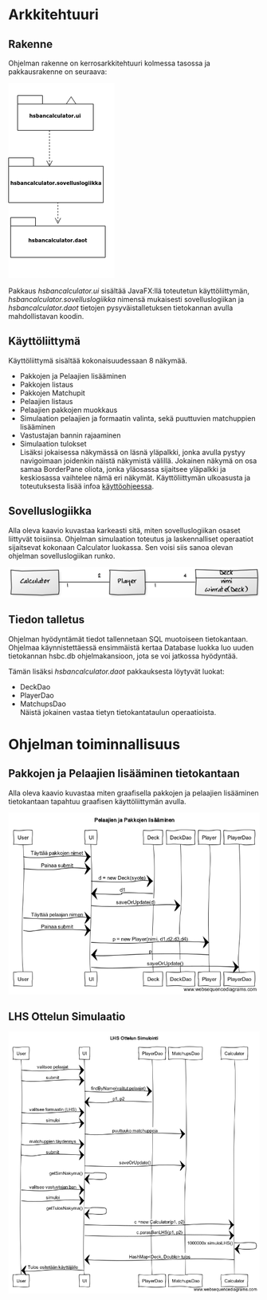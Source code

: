 
# Arkkitehtuuri
## Rakenne

Ohjelman rakenne on kerrosarkkitehtuuri kolmessa tasossa ja pakkausrakenne on seuraava:

<img src="https://github.com/AnttiLammi/otm-harjoitustyo/blob/master/dokumentaatio/kuvat/pakkauskaavio.png">

Pakkaus *hsbancalculator.ui* sisältää JavaFX:llä toteutetun käyttöliittymän, *hsbancalculator.sovelluslogiikka* nimensä mukaisesti sovelluslogiikan ja *hsbancalculator.daot* tietojen pysyväistalletuksen tietokannan avulla mahdollistavan koodin.
## Käyttöliittymä 
Käyttöliittymä sisältää kokonaisuudessaan 8 näkymää.
 - Pakkojen ja Pelaajien lisääminen
- Pakkojen listaus
- Pakkojen Matchupit
- Pelaajien listaus
- Pelaajien pakkojen muokkaus
- Simulaation pelaajien ja formaatin valinta, sekä puuttuvien matchuppien lisääminen
- Vastustajan bannin rajaaminen
- Simulaation tulokset  
Lisäksi jokaisessa näkymässä on läsnä yläpalkki, jonka avulla pystyy navigoimaan joidenkin näistä näkymistä välillä. Jokainen näkymä on osa samaa BorderPane oliota, jonka yläosassa sijaitsee yläpalkki ja keskiosassa vaihtelee nämä eri näkymät. Käyttöliittymän ulkoasusta ja toteutuksesta lisää infoa [käyttöohjeessa](https://github.com/AnttiLammi/otm-harjoitustyo/blob/master/dokumentaatio/kayttoohje.md).   


## Sovelluslogiikka
Alla oleva kaavio kuvastaa karkeasti sitä, miten sovelluslogiikan osaset liittyvät toisiinsa. Ohjelman simulaation toteutus ja laskennalliset operaatiot sijaitsevat kokonaan Calculator luokassa. Sen voisi siis sanoa olevan ohjelman sovelluslogiikan runko.

<img src="https://github.com/AnttiLammi/otm-harjoitustyo/blob/master/dokumentaatio/kuvat/Luokkakaavio.png" width="840">

## Tiedon talletus
Ohjelman hyödyntämät tiedot tallennetaan SQL muotoiseen tietokantaan. Ohjelmaa käynnistettäessä ensimmäistä kertaa Database luokka luo uuden tietokannan hsbc.db ohjelmakansioon, jota se voi jatkossa hyödyntää.

Tämän lisäksi *hsbancalculator.daot* pakkauksesta löytyvät luokat:
- DeckDao
- PlayerDao
- MatchupsDao  
Näistä jokainen vastaa tietyn tietokantataulun operaatioista.

# Ohjelman toiminnallisuus
## Pakkojen ja Pelaajien lisääminen tietokantaan

Alla oleva kaavio kuvastaa miten graafisella pakkojen ja pelaajien lisääminen tietokantaan tapahtuu graafisen käyttöliittymän avulla.

<img src="https://raw.githubusercontent.com/AnttiLammi/otm-harjoitustyo/master/dokumentaatio/kuvat/hsbcSeq_1.png">

## LHS Ottelun Simulaatio

<img src="https://raw.githubusercontent.com/AnttiLammi/otm-harjoitustyo/master/dokumentaatio/kuvat/hsbcSeq_2.png">

